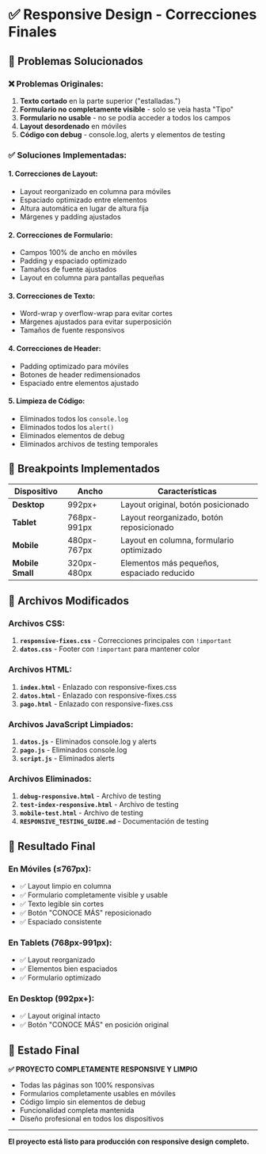# ✅ Responsive Design - Correcciones Finales

## 📱 Problemas Solucionados

### ❌ Problemas Originales:

1. **Texto cortado** en la parte superior ("estalladas.")
2. **Formulario no completamente visible** - solo se veía hasta "Tipo"
3. **Formulario no usable** - no se podía acceder a todos los campos
4. **Layout desordenado** en móviles
5. **Código con debug** - console.log, alerts y elementos de testing

### ✅ Soluciones Implementadas:

#### 1. **Correcciones de Layout:**

- Layout reorganizado en columna para móviles
- Espaciado optimizado entre elementos
- Altura automática en lugar de altura fija
- Márgenes y padding ajustados

#### 2. **Correcciones de Formulario:**

- Campos 100% de ancho en móviles
- Padding y espaciado optimizado
- Tamaños de fuente ajustados
- Layout en columna para pantallas pequeñas

#### 3. **Correcciones de Texto:**

- Word-wrap y overflow-wrap para evitar cortes
- Márgenes ajustados para evitar superposición
- Tamaños de fuente responsivos

#### 4. **Correcciones de Header:**

- Padding optimizado para móviles
- Botones de header redimensionados
- Espaciado entre elementos ajustado

#### 5. **Limpieza de Código:**

- Eliminados todos los `console.log`
- Eliminados todos los `alert()`
- Eliminados elementos de debug
- Eliminados archivos de testing temporales

## 🎯 Breakpoints Implementados

| Dispositivo      | Ancho       | Características                            |
| ---------------- | ----------- | ------------------------------------------ |
| **Desktop**      | 992px+      | Layout original, botón posicionado         |
| **Tablet**       | 768px-991px | Layout reorganizado, botón reposicionado   |
| **Mobile**       | 480px-767px | Layout en columna, formulario optimizado   |
| **Mobile Small** | 320px-480px | Elementos más pequeños, espaciado reducido |

## 📁 Archivos Modificados

### **Archivos CSS:**

1. **`responsive-fixes.css`** - Correcciones principales con `!important`
2. **`datos.css`** - Footer con `!important` para mantener color

### **Archivos HTML:**

1. **`index.html`** - Enlazado con responsive-fixes.css
2. **`datos.html`** - Enlazado con responsive-fixes.css
3. **`pago.html`** - Enlazado con responsive-fixes.css

### **Archivos JavaScript Limpiados:**

1. **`datos.js`** - Eliminados console.log y alerts
2. **`pago.js`** - Eliminados console.log
3. **`script.js`** - Eliminados alerts

### **Archivos Eliminados:**

1. **`debug-responsive.html`** - Archivo de testing
2. **`test-index-responsive.html`** - Archivo de testing
3. **`mobile-test.html`** - Archivo de testing
4. **`RESPONSIVE_TESTING_GUIDE.md`** - Documentación de testing

## 📱 Resultado Final

### En Móviles (≤767px):

- ✅ Layout limpio en columna
- ✅ Formulario completamente visible y usable
- ✅ Texto legible sin cortes
- ✅ Botón "CONOCE MÁS" reposicionado
- ✅ Espaciado consistente

### En Tablets (768px-991px):

- ✅ Layout reorganizado
- ✅ Elementos bien espaciados
- ✅ Formulario optimizado

### En Desktop (992px+):

- ✅ Layout original intacto
- ✅ Botón "CONOCE MÁS" en posición original

## 🎉 Estado Final

**✅ PROYECTO COMPLETAMENTE RESPONSIVE Y LIMPIO**

- Todas las páginas son 100% responsivas
- Formularios completamente usables en móviles
- Código limpio sin elementos de debug
- Funcionalidad completa mantenida
- Diseño profesional en todos los dispositivos

---

**El proyecto está listo para producción con responsive design completo.**
